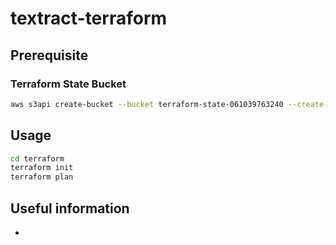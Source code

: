 # textract-terraform

## Prerequisite

### Terraform State Bucket
```bash
aws s3api create-bucket --bucket terraform-state-061039763240 --create-bucket-configuration LocationConstraint=ap-southeast-2
```

## Usage
```bash
cd terraform
terraform init
terraform plan
```

## Useful information
* [](https://github.com/hashicorp/learn-terraform-lambda-api-gateway/blob/final/main.tf)